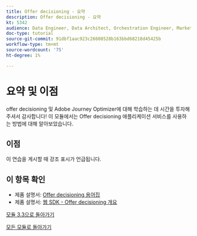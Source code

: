 ```yaml
---
title: Offer decisioning - 요약
description: Offer decisioning - 요약
kt: 5342
audience: Data Engineer, Data Architect, Orchestration Engineer, Marketer
doc-type: tutorial
source-git-commit: 91dbf1aac923c26608528b163bbd68218d45425b
workflow-type: tm+mt
source-wordcount: '75'
ht-degree: 1%

---
```


# 요약 및 이점

offer decisioning 및 Adobe Journey Optimizer에 대해 학습하는 데 시간을 투자해 주셔서 감사합니다!
이 모듈에서는 Offer decisioning 애플리케이션 서비스를 사용하는 방법에 대해 알아보았습니다.

## 이점

이 연습을 게시할 때 강조 표시가 언급됩니다.

## 이 항목 확인

- 제품 설명서: [Offer decisioning 용어집](https://experienceleague.adobe.com/docs/journey-optimizer/using/offer-decisioniong/get-started-decision/starting-offer-decisioning.html#glossary?lang=en)
- 제품 설명서: [웹 SDK - Offer decisioning 개요](https://experienceleague.adobe.com/docs/experience-platform/edge/personalization/offer-decisioning/offer-decisioning-overview.html?lang=en)

[모듈 3.3으로 돌아가기](./offer-decisioning.md)

[모든 모듈로 돌아가기](../../../overview.md)
